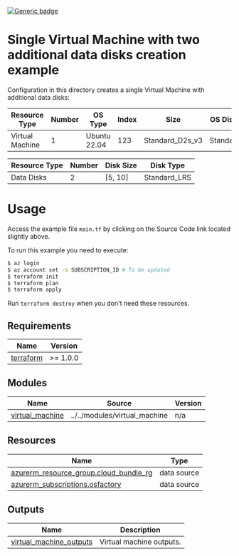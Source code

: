 <!-- BEGIN_AUTOMATED_INFRACOST_BLOCK -->
[![Generic badge](https://img.shields.io/badge/MonthlyCost-€68-purple.svg)](https://azure.microsoft.com/en-us/pricing/calculator/)
<!-- END_AUTOMATED_INFRACOST_BLOCK -->
# Single Virtual Machine with two additional data disks creation example

Configuration in this directory creates a single Virtual Machine with additional data disks:

| Resource Type| Number | OS Type | Index | Size | OS Disk Type | Role | AD Domain
|--|--|--|--|--|--|--|--|
| Virtual Machine | 1 | Ubuntu 22.04 | 123 | Standard_D2s_v3 | Standard_LRS | example | green.local |

| Resource Type| Number | Disk Size | Disk Type |
|--|--|--|--|
| Data Disks | 2 | [5, 10] | Standard_LRS |

<!-- BEGIN_AUTOMATED_TF_DOCS_BLOCK -->

# Usage

Access the example file `main.tf` by clicking on the Source Code link located slightly above.

To run this example you need to execute:

```bash
$ az login
$ az account set -s SUBSCRIPTION_ID # To be updated
$ terraform init
$ terraform plan
$ terraform apply
```

Run `terraform destroy` when you don't need these resources.
## Requirements

| Name | Version |
|------|---------|
| <a name="requirement_terraform"></a> [terraform](#requirement\_terraform) | >= 1.0.0 |
## Modules

| Name | Source | Version |
|------|--------|---------|
| <a name="module_virtual_machine"></a> [virtual\_machine](#module\_virtual\_machine) | ../../modules/virtual_machine | n/a |
## Resources

| Name | Type |
|------|------|
| [azurerm_resource_group.cloud_bundle_rg](https://registry.terraform.io/providers/hashicorp/azurerm/latest/docs/data-sources/resource_group) | data source |
| [azurerm_subscriptions.osfactory](https://registry.terraform.io/providers/hashicorp/azurerm/latest/docs/data-sources/subscriptions) | data source |

## Outputs

| Name | Description |
|------|-------------|
| <a name="output_virtual_machine_outputs"></a> [virtual\_machine\_outputs](#output\_virtual\_machine\_outputs) | Virtual machine outputs. |
<!-- END_AUTOMATED_TF_DOCS_BLOCK -->